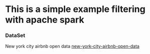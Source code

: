 # This is a simple example filtering with apache spark

### DataSet
New york city airbnb open data [new-york-city-airbnb-open-data](https://www.kaggle.com/dgomonov/new-york-city-airbnb-open-data/)